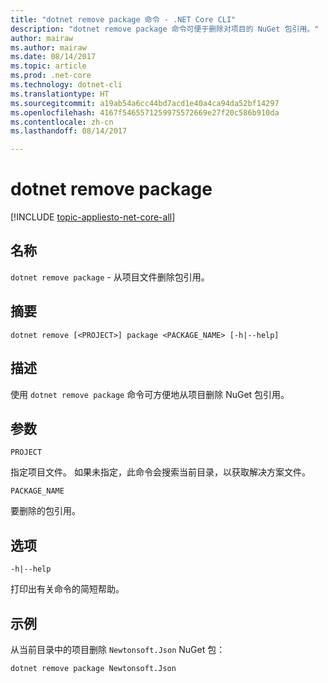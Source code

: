 ```yaml
---
title: "dotnet remove package 命令 - .NET Core CLI"
description: "dotnet remove package 命令可便于删除对项目的 NuGet 包引用。"
author: mairaw
ms.author: mairaw
ms.date: 08/14/2017
ms.topic: article
ms.prod: .net-core
ms.technology: dotnet-cli
ms.translationtype: HT
ms.sourcegitcommit: a19ab54a6cc44bd7acd1e40a4ca94da52bf14297
ms.openlocfilehash: 4167f5465571259975572669e27f20c586b910da
ms.contentlocale: zh-cn
ms.lasthandoff: 08/14/2017

---
```

# <a name="dotnet-remove-package"></a>dotnet remove package

[!INCLUDE [topic-appliesto-net-core-all](../../../includes/topic-appliesto-net-core-all.md)]

## <a name="name"></a>名称

`dotnet remove package` - 从项目文件删除包引用。

## <a name="synopsis"></a>摘要

`dotnet remove [<PROJECT>] package <PACKAGE_NAME> [-h|--help]`

## <a name="description"></a>描述

使用 `dotnet remove package` 命令可方便地从项目删除 NuGet 包引用。

## <a name="arguments"></a>参数

`PROJECT`

指定项目文件。 如果未指定，此命令会搜索当前目录，以获取解决方案文件。

`PACKAGE_NAME`

要删除的包引用。

## <a name="options"></a>选项

`-h|--help`

打印出有关命令的简短帮助。

## <a name="examples"></a>示例

从当前目录中的项目删除 `Newtonsoft.Json` NuGet 包：

`dotnet remove package Newtonsoft.Json`

